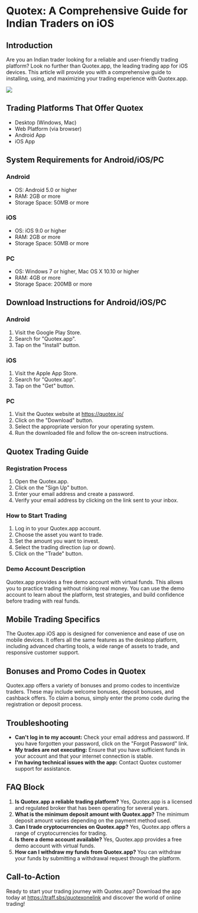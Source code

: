 # Quotex: A Comprehensive Guide for Indian Traders on iOS

## Introduction

Are you an Indian trader looking for a reliable and user-friendly
trading platform? Look no further than Quotex.app, the leading trading
app for iOS devices. This article will provide you with a comprehensive
guide to installing, using, and maximizing your trading experience with
Quotex.app.

[![](https://static.quotex.io/files/1_en/300_250.jpg)](https://traff.sbs/brokerqxsignupf)

## Trading Platforms That Offer Quotex

-   Desktop (Windows, Mac)
-   Web Platform (via browser)
-   Android App
-   iOS App

## System Requirements for Android/iOS/PC

### Android

-   OS: Android 5.0 or higher
-   RAM: 2GB or more
-   Storage Space: 50MB or more

### iOS

-   OS: iOS 9.0 or higher
-   RAM: 2GB or more
-   Storage Space: 50MB or more

### PC

-   OS: Windows 7 or higher, Mac OS X 10.10 or higher
-   RAM: 4GB or more
-   Storage Space: 200MB or more

## Download Instructions for Android/iOS/PC

### Android

1.  Visit the Google Play Store.
2.  Search for "Quotex.app".
3.  Tap on the "Install" button.

### iOS

1.  Visit the Apple App Store.
2.  Search for "Quotex.app".
3.  Tap on the "Get" button.

### PC

1.  Visit the Quotex website at https://quotex.io/
2.  Click on the "Download" button.
3.  Select the appropriate version for your operating system.
4.  Run the downloaded file and follow the on-screen instructions.

## Quotex Trading Guide

### Registration Process

1.  Open the Quotex.app.
2.  Click on the "Sign Up" button.
3.  Enter your email address and create a password.
4.  Verify your email address by clicking on the link sent to your
    inbox.

### How to Start Trading

1.  Log in to your Quotex.app account.
2.  Choose the asset you want to trade.
3.  Set the amount you want to invest.
4.  Select the trading direction (up or down).
5.  Click on the "Trade" button.

### Demo Account Description

Quotex.app provides a free demo account with virtual funds. This allows
you to practice trading without risking real money. You can use the demo
account to learn about the platform, test strategies, and build
confidence before trading with real funds.

## Mobile Trading Specifics

The Quotex.app iOS app is designed for convenience and ease of use on
mobile devices. It offers all the same features as the desktop platform,
including advanced charting tools, a wide range of assets to trade, and
responsive customer support.

## Bonuses and Promo Codes in Quotex

Quotex.app offers a variety of bonuses and promo codes to incentivize
traders. These may include welcome bonuses, deposit bonuses, and
cashback offers. To claim a bonus, simply enter the promo code during
the registration or deposit process.

## Troubleshooting

-   **Can\'t log in to my account:** Check your email address and
    password. If you have forgotten your password, click on the
    "Forgot Password" link.
-   **My trades are not executing:** Ensure that you have sufficient
    funds in your account and that your internet connection is stable.
-   **I\'m having technical issues with the app:** Contact Quotex
    customer support for assistance.

## FAQ Block

1.  **Is Quotex.app a reliable trading platform?** Yes, Quotex.app is a
    licensed and regulated broker that has been operating for several
    years.
2.  **What is the minimum deposit amount with Quotex.app?** The minimum
    deposit amount varies depending on the payment method used.
3.  **Can I trade cryptocurrencies on Quotex.app?** Yes, Quotex.app
    offers a range of cryptocurrencies for trading.
4.  **Is there a demo account available?** Yes, Quotex.app provides a
    free demo account with virtual funds.
5.  **How can I withdraw my funds from Quotex.app?** You can withdraw
    your funds by submitting a withdrawal request through the platform.

## Call-to-Action

Ready to start your trading journey with Quotex.app? Download the app
today at https://traff.sbs/quotexonelink and discover the world of
online trading!

